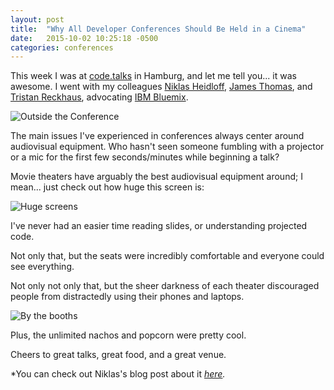 ```yaml
---
layout: post
title:  "Why All Developer Conferences Should Be Held in a Cinema"
date:   2015-10-02 10:25:18 -0500
categories: conferences
---
```


This week I was at [code.talks](https://www.codetalks.de/) in Hamburg, and let
me tell you... it was awesome. I went with my colleagues [Niklas
Heidloff](https://twitter.com/nheidloff), [James
Thomas](https://twitter.com/thomasj), and [Tristan
Reckhaus](https://twitter.com/trecks), advocating [IBM
Bluemix](https://bluemix.net).

![Outside the Conference](http://i.imgur.com/qCefViN.jpg)

The main issues I've experienced in conferences always center around audiovisual
equipment. Who hasn't seen someone fumbling with a projector or a mic for the
first few seconds/minutes while beginning a talk?

Movie theaters have arguably the best audiovisual equipment around; I mean...
just check out how huge this screen is:

![Huge screens](http://i.imgur.com/S8I7YWJ.jpg?1)

I've never had an easier time reading slides, or understanding projected code.

Not only that, but the seats were incredibly comfortable and everyone could see
everything.

Not only not only that, but the sheer darkness of each theater discouraged
people from distractedly using their phones and laptops.

![By the booths](http://i.imgur.com/cKRLBkA.jpg?1)

Plus, the unlimited nachos and popcorn were pretty cool.

Cheers to great talks, great food, and a great venue.

*You can check out Niklas's blog post about it
*[here](http://heidloff.net/nh/home.nsf/article.xsp?id=01.10.2015101241NHEBMY.htm).*
